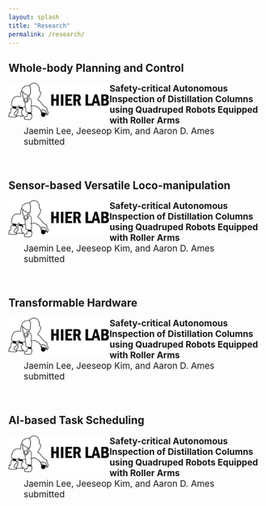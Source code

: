```yaml
---
layout: splash
title: "Research"
permalink: /research/
---
```


## Whole-body Planning and Control

<img src="/assets/images/logo.jpg" align="left" width="200px"/>
<p style="margin-left: 30px; font-size:13pt;">
  <b>Safety-critical Autonomous Inspection of Distillation Columns using Quadruped Robots Equipped with Roller Arms</b> <br>
  Jaemin Lee, Jeeseop Kim, and Aaron D. Ames <br>
  submitted 
</p>

<br clear="left"/>

## Sensor-based Versatile Loco-manipulation

<img src="/assets/images/logo.jpg" align="left" width="200px"/>
<p style="font-size:13pt; margin-left: 30px">
  <b>Safety-critical Autonomous Inspection of Distillation Columns using Quadruped Robots Equipped with Roller Arms</b> <br>
  Jaemin Lee, Jeeseop Kim, and Aaron D. Ames <br>
  submitted 
</p>

<br clear="left"/>

## Transformable Hardware

<img src="/assets/images/logo.jpg" align="left" width="200px"/>
<p style="font-size:13pt; margin-left: 30px">
  <b>Safety-critical Autonomous Inspection of Distillation Columns using Quadruped Robots Equipped with Roller Arms</b> <br>
  Jaemin Lee, Jeeseop Kim, and Aaron D. Ames <br>
  submitted 
</p>

<br clear="left"/>

## AI-based Task Scheduling

<img src="/assets/images/logo.jpg" align="left" width="200px"/>
<p style="font-size:13pt; margin-left: 30px">
  <b>Safety-critical Autonomous Inspection of Distillation Columns using Quadruped Robots Equipped with Roller Arms</b> <br>
  Jaemin Lee, Jeeseop Kim, and Aaron D. Ames <br>
  submitted 
</p>

<br clear="left"/>
